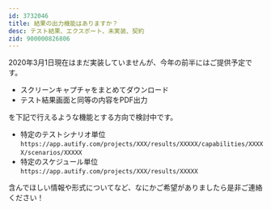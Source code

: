 ```yaml
---
id: 3732046
title: 結果の出力機能はありますか？
desc: テスト結果、エクスポート、未実装、契約
zid: 900000826806
---
```


2020年3月1日現在はまだ実装していませんが、今年の前半にはご提供予定です。

*   スクリーンキャプチャをまとめてダウンロード
*   テスト結果画面と同等の内容をPDF出力

を下記で行えるような機能とする方向で検討中です。

*   特定のテストシナリオ単位`https://app.autify.com/projects/XXX/results/XXXXX/capabilities/XXXXX/scenarios/XXXXX` 
*   特定のスケジュール単位<br>`https://app.autify.com/projects/XXX/results/XXXXX`<br>

含んでほしい情報や形式についてなど、なにかご希望がありましたら是非ご連絡ください！<br>